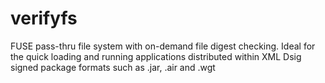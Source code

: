 # verifyfs
FUSE pass-thru file system with on-demand file digest checking.  Ideal for the quick loading and running applications distributed within XML Dsig signed package formats such as .jar, .air and .wgt 
